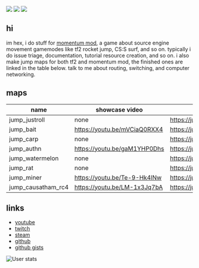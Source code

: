 ![](https://media.discordapp.net/attachments/285188007353516033/892642758865604648/cool.jpg?width=150&height=150) ![](https://yt3.ggpht.com/ytc/AKedOLRdPkDUJzpQOM6jH-K46aOZ--53ZVrpIlQ-gnGq=s150-c-k-c0x00ffffff-no-rj) ![](https://static-cdn.jtvnw.net/jtv_user_pictures/7df202ec-b0f9-432f-a27e-18b7eafdb425-profile_image-150x150.png)


## hi

im hex, i do stuff for [momentum mod](https://github.com/momentum-mod), a game about source engine movement gamemodes like tf2 rocket jump, CS:S surf, and so on. typically i do issue triage, documentation, tutorial resource creation, and so on. i also make jump maps for both tf2 and momentum mod, the finished ones are linked in the table below. talk to me about routing, switching, and computer networking.

## maps

| name               | showcase video               | forum post                                 |
| ------------------ | ---------------------------- | ------------------------------------------ |
| jump_justroll      | none                         | https://jump.tf/forum/index.php/topic,3306 |
| jump_bait          | https://youtu.be/mVCiaQ0RXX4 | https://jump.tf/forum/index.php/topic,3254 |
| jump_carp          | none                         | https://jump.tf/forum/index.php/topic,3253 |
| jump_authn         | https://youtu.be/gaM1YHP0Dhs | https://jump.tf/forum/index.php/topic,3169 |
| jump_watermelon    | none                         | https://jump.tf/forum/index.php/topic,3147 |
| jump_rat           | none                         | https://jump.tf/forum/index.php/topic,3106 |
| jump_miner         | https://youtu.be/Te-9-Hk4lNw | https://jump.tf/forum/index.php/topic,3056 |
| jump_causatham_rc4 | https://youtu.be/LM-1x3Jq7bA | https://jump.tf/forum/index.php/topic,3338 |

## links

- [youtube](https://www.youtube.com/channel/UCWyS3zD8TR_vF3-6Bu-T1yg)
- [twitch](https://www.twitch.tv/hexhexhexhexhexhexhexhex)
- [steam](https://steamcommunity.com/id/hexhexhexhexhexhexhexhexhexhex/)
- [github](https://www.duckduckgo.com)
- [github gists](https://gist.github.com/hexaflexahexagon)

![User stats](https://github-readme-stats.vercel.app/api?username=hexaflexahexagon&?count_private=true&show_icons=true&theme=tokyonight&border_color=628FDA&border_radius=20&include_all_commits=true&custom_title=hex%27s%20GitHub%20Stats)
